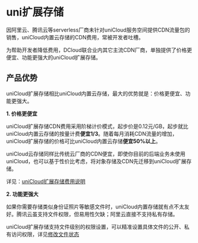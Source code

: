 # uni扩展存储

因阿里云、腾讯云等serverless厂商未针对uniCloud服务空间提供CDN流量包的销售，uniCloud内置云存储的CDN费用，常被开发者吐槽。

为帮助开发者降低费用，DCloud联合业内其它主流CDN厂商，单独提供了价格更便宜、功能更强大的uniCloud扩展存储。

## 产品优势

uniCloud扩展存储相比uniCloud内置云存储，最大的优势就是：价格更便宜、功能更强大。

**1. 价格更便宜**

uniCloud扩展存储CDN费用采用阶梯计价模式，起步价是0.12元/GB，起步就比uniCloud内置云存储的按量计费**便宜1/3**。随着每月消耗CDN流量的增加，uniCloud扩展存储的价格可比uniCloud内置云存储**便宜50%以上**。

uniCloud云存储同样比传统云厂商的CDN便宜，即使你目前的后端业务未使用uniCloud，也可以基于性价比考虑，将对象存储及CDN先迁移到uniCloud扩展存储。

详见：[uniCloud扩展存储费用说明](./price.md)

**2. 功能更强大**

如果你需要存储类似身份证照片等敏感文件时，uniCloud内置存储就有点不太友好。腾讯云虽支持文件权限，但易用性欠缺；阿里云直接不支持私有存储。

uniCloud扩展存储支持文件级别的权限设置，可以精准设置具体文件的公开、私有访问权限，详见[修改文件状态](./dev.md)






